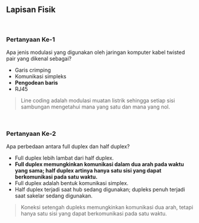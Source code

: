## Lapisan Fisik

<br>

### Pertanyaan Ke-1

Apa jenis modulasi yang digunakan oleh jaringan komputer kabel twisted pair yang dikenal sebagai?

* Garis crimping
* Komunikasi simpleks
* **Pengodean baris**
* RJ45

> Line coding adalah modulasi muatan listrik sehingga setiap sisi sambungan mengetahui mana yang satu dan mana yang nol.
<br>

### Pertanyaan Ke-2

Apa perbedaan antara full duplex dan half duplex?

* Full duplex lebih lambat dari half duplex.
* **Full duplex memungkinkan komunikasi dalam dua arah pada waktu yang sama; half duplex artinya hanya satu sisi yang dapat berkomunikasi pada satu waktu.**
* Full duplex adalah bentuk komunikasi simplex.
* Half duplex terjadi saat hub sedang digunakan; dupleks penuh terjadi saat sakelar sedang digunakan.

> Koneksi setengah dupleks memungkinkan komunikasi dua arah, tetapi hanya satu sisi yang dapat berkomunikasi pada satu waktu.
